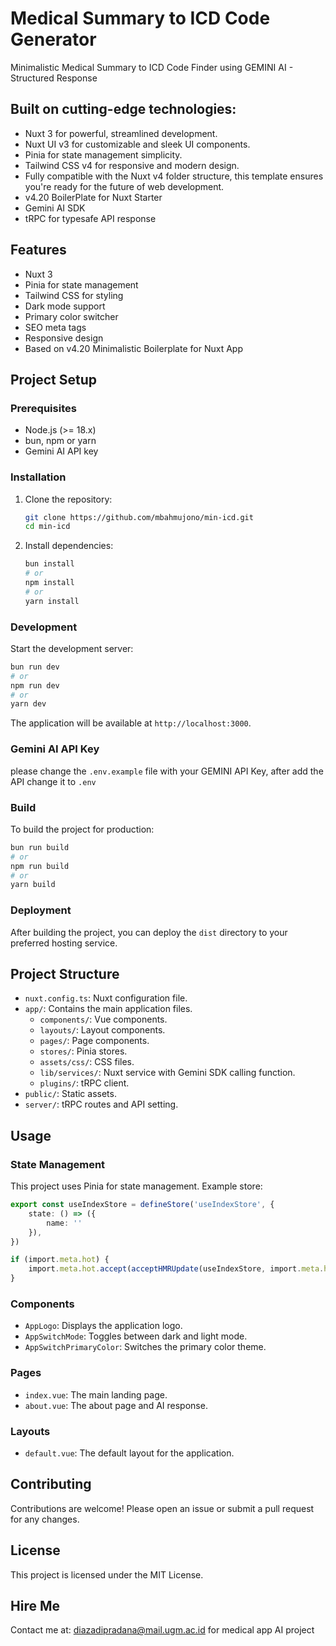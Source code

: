 # Medical Summary to ICD Code Generator

Minimalistic Medical Summary to ICD Code Finder using GEMINI AI - Structured Response

## Built on cutting-edge technologies:

- Nuxt 3 for powerful, streamlined development.
- Nuxt UI v3 for customizable and sleek UI components.
- Pinia for state management simplicity.
- Tailwind CSS v4 for responsive and modern design.
- Fully compatible with the Nuxt v4 folder structure, this template ensures you're ready for the future of web development.
- v4.20 BoilerPlate for Nuxt Starter
- Gemini AI SDK
- tRPC for typesafe API response

## Features

- Nuxt 3
- Pinia for state management
- Tailwind CSS for styling
- Dark mode support
- Primary color switcher
- SEO meta tags
- Responsive design
- Based on v4.20 Minimalistic Boilerplate for Nuxt App

## Project Setup

### Prerequisites

- Node.js (>= 18.x)
- bun, npm or yarn
- Gemini AI API key

### Installation

1. Clone the repository:

    ```sh
    git clone https://github.com/mbahmujono/min-icd.git
    cd min-icd
    ```

2. Install dependencies:

    ```sh
    bun install
    # or
    npm install
    # or
    yarn install
    ```

### Development

Start the development server:

```sh
bun run dev
# or
npm run dev
# or
yarn dev
```

The application will be available at `http://localhost:3000`.

### Gemini AI API Key

please change the `.env.example` file with your GEMINI API Key, after add the API change it to `.env`

### Build

To build the project for production:

```sh
bun run build
# or
npm run build
# or
yarn build
```

### Deployment

After building the project, you can deploy the `dist` directory to your preferred hosting service.

## Project Structure

- `nuxt.config.ts`: Nuxt configuration file.
- `app/`: Contains the main application files.
  - `components/`: Vue components.
  - `layouts/`: Layout components.
  - `pages/`: Page components.
  - `stores/`: Pinia stores.
  - `assets/css/`: CSS files.
  - `lib/services/`: Nuxt service with Gemini SDK calling function.
  - `plugins/`: tRPC client.
- `public/`: Static assets.
- `server/`: tRPC routes and API setting.

## Usage

### State Management

This project uses Pinia for state management. Example store:

```typescript
export const useIndexStore = defineStore('useIndexStore', {
    state: () => ({
        name: ''
    }),
})

if (import.meta.hot) {
    import.meta.hot.accept(acceptHMRUpdate(useIndexStore, import.meta.hot))
}
```

### Components

- `AppLogo`: Displays the application logo.
- `AppSwitchMode`: Toggles between dark and light mode.
- `AppSwitchPrimaryColor`: Switches the primary color theme.

### Pages

- `index.vue`: The main landing page.
- `about.vue`: The about page and AI response.

### Layouts

- `default.vue`: The default layout for the application.

## Contributing

Contributions are welcome! Please open an issue or submit a pull request for any changes.

## License

This project is licensed under the MIT License.

## Hire Me

Contact me at: diazadipradana@mail.ugm.ac.id for medical app AI project
